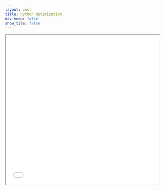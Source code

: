 ```yaml
---
layout: post
title: Python Optimization
nav-menu: false
show_tile: false
---
```



<iframe src="/presentations/speedsnakes/snakes.html" style="width: 100%; height: 35em;"></iframe>

